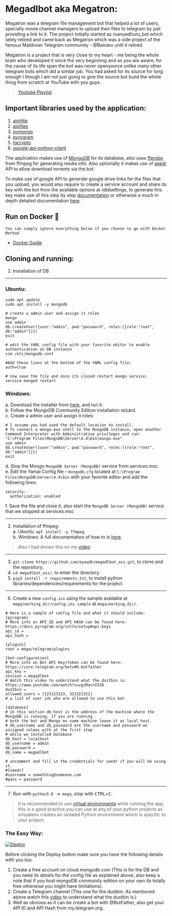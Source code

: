 # Megadlbot aka Megatron:
Megatron was a telegram file management bot that helped a lot of users, specially movie channel managers to upload their files to telegram by just providing a link to it. The project initially started as roanuedhuru_bot which lately retired and came back as Megatron which was a side project of the famous Maldivian Telegram community - @Baivaru until it retired.

Megatron is a project that is very close to my heart - me being the whole brain who developed it since the very beginning and as you are aware, for the cause of its life span the bot was never opensource unlike many other telegram bots which did a similar job. You had asked for its source for long enough I though I am not just going to give the source but build the whole thing from scratch at YouTube with you guys. 

> [Youtube Playlist](https://www.youtube.com/playlist?list=PLApP3aDELGhvQqPcA_DsTSt-sA0v2OkqP)

## Important libraries used by the application:
1. [aiohttp](https://docs.aiohttp.org/en/latest/client.html)
2. [aiofiles](https://github.com/mosquito/aiofile)
3. [pymongo](https://github.com/mongodb/mongo-python-driver)
4. [pyrogram](https://docs.pyrogram.org/)
5. [tgcrypto](https://docs.pyrogram.org/topics/tgcrypto)
6. [google-api-python-client](https://github.com/googleapis/google-api-python-client)

The application makes use of [MongoDB](https://www.mongodb.com/) for its database, also uses [ffprobe](https://ffmpeg.org/ffprobe.html) from ffmpeg for generating media info.
Also optionally it makes use of [seedr](https://www.seedr.cc/) API to allow download torrents via the bot.

To make use of google API to generate google drive links for the files that you upload, you would also require to create a service account and share its key with the bot from the available options at /dldsettings, to generate this key make use of this step by step [documentation](https://support.google.com/a/answer/7378726?hl=en) or otherwise a much in depth detailed documentation [here](https://cloud.google.com/iam/docs/creating-managing-service-account-keys).

## Run on Docker 🐳
```You can simply ignore everything below if you choose to go with Docker Method```<br>
- [Docker Guide](DockerReadme.md)

## Cloning and running:
1. Installation of DB

---
### Ubuntu:
```
sudo apt update
sudo apt install -y mongodb

# create a admin user and assign it roles
mongo
use admin
db.createUser({user:"admin", pwd:"password", roles:[{role:"root", db:"admin"}]})
exit

# edit the YAML config file with your favorite editor to enable authentication on DB instance
vim /etc/mongodb.conf

#Add these lines at the bottom of the YAML config file:
auth=true

# now save the file and once its closed restart mongo service:
service mongod restart
```

### Windows:
a. Download the installer from [here](https://www.mongodb.com/try/download/community?tck=docs_server), and run it. \
b. Follow the MongoDB Community Edition installation wizard. \
c. Create a admin user and assign it roles:
```
# I assume you had used the default location to install.
# To connect a mongo.exe shell to the MongoDB instance, open another Command Interpreter with Administrative privileges and run:
"C:\Program Files\MongoDB\Server\4.4\bin\mongo.exe"
use admin
db.createUser({user:"admin", pwd:"password", roles:[{role:"root", db:"admin"}]})
exit
```
d. Stop the Mongo `MongoDB Server (MongoDB)` service from services.msc. \
e. Edit the Yamal Config file - `mongodb.cfg` located at `C:\Program Files\MongoDB\Server\4.4\bin` with your favorite editor and add the following lines:
```
security:
  authorization: enabled
```
f. Save the file and close it, also start the `MongoDB Server (MongoDB)` service that we stopped at services.msc

---


2. Installation of ffmpeg: \
a. Ubuntu: `apt install -y ffmpeg`. \
b. Windows: A full documentation of how to is [here](https://www.wikihow.com/Install-FFmpeg-on-Windows).
> Also I had shown this on my [video](https://www.youtube.com/watch?v=MMRtEvGpzdk)

---

3. `git clone https://github.com/eyaadh/megadlbot_oss.git`, to clone and the repository.
4. `cd megadlbot_oss/`, to enter the directory.
5. `pip3 install -r requirements.txt`, to install python libraries/dependencies/requirements for the project.

----
6. Create a new `config.ini` using the sample available at `mega/working_dir/config.ini.sample` at `mega/working_dir/`.
```
# Here is a sample of config file and what it should include:
[pyrogram]
# More info on API_ID and API_HASH can be found here: https://docs.pyrogram.org/intro/setup#api-keys
api_id = 
api_hash = 

[plugins]
root = mega/telegram/plugins

[bot-configuration]
# More info on Bot API Key/token can be found here: https://core.telegram.org/bots#6-botfather
api_key = 
session = megadlbot
# Watch this video to understand what the dustbin is: https://www.youtube.com/watch?v=vgzMacnI5Z8
dustbin = 
allowed_users = [123123123, 321321321]
# a list of user ids who are allowed to use this bot

[database]
# In this section db_host is the address of the machine where the MongoDB is running, if you are running 
# both the bot and Mongo on same machine leave it as local host.
# db_username and db_password are the username and password we assigned roleas with at the first step 
# while we installed Database
db_host = localhost
db_username = admin
db_password = 
db_name = megadlbot

# uncomment and fill in the credentials for seedr if you will be using it.
#[seedr]
#username = something@someone.com
#pass = password
```

---

7.  Run with `python3.8 -m mega`, stop with <kbd>CTRL</kbd>+<kbd>C</kbd>.
> It is recommended to use [virtual environments](https://docs.python-guide.org/dev/virtualenvs/) while running the app, this is a good practice you can use at any of your python projects as virtualenv creates an isolated Python environment which is specific to your project.


### The Easy Way:

[![Deploy](https://www.herokucdn.com/deploy/button.svg)](https://heroku.com/deploy)

Before clicking the Deploy button make sure you have the following details with you too:
1. Create a free account on cloud.mongodb.com (This is for the DB and you need its details for the config file as explained above, also keep a note that if you host mongoDB community edition on your own its totally free otherwise you might have limitations).
2. Create a Telegram channel (This one for the dustbin. As mentioned above watch this [video](https://www.youtube.com/watch?v=vgzMacnI5Z8) to understand what the dustbin is.)
3. Well as obvious as it can be create a bot with @BotFather, also get your API ID and API Hash from my.telegram.org.  
